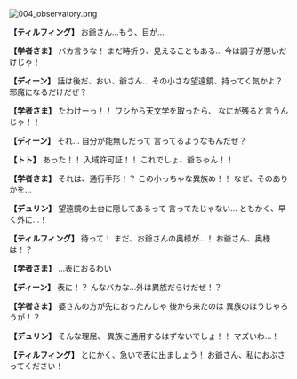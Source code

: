 
![004_observatory.png](../images/backgrounds/004_observatory.png)

**【ティルフィング】**
お爺さん…もう、目が…

**【学者さま】**
バカ言うな！
まだ時折り、見えることもある…
今は調子が悪いだけじゃ！

**【ディーン】**
話は後だ、おい、爺さん…
その小さな望遠鏡、持ってく気かよ？
邪魔になるだけだぜ？

**【学者さま】**
たわけーっ！！
ワシから天文学を取ったら、
なにが残ると言うんじゃ！！

**【ディーン】**
それ…
自分が能無しだって
言ってるようなもんだぜ？

**【トト】**
あった！！
入域許可証！！
これでしょ、爺ちゃん！！

**【学者さま】**
それは、通行手形！？
この小っちゃな異族め！！
なぜ、そのありかを…

**【デュリン】**
望遠鏡の土台に隠してあるって
言ってたじゃない…
ともかく、早く外に…！

**【ティルフィング】**
待って！
まだ、お爺さんの奥様が…！
お爺さん、奥様は！？

**【学者さま】**
…表におるわい

**【ディーン】**
表に！？
んなバカな…外は異族だらけだぜ！？

**【学者さま】**
婆さんの方が先におったんじゃ
後から来たのは
異族のほうじゃろうが！？

**【デュリン】**
そんな理屈、
異族に通用するはずないでしょ！！
マズいわ…！

**【ティルフィング】**
とにかく、急いで表に出ましょう！
お爺さん、私におぶさってください！